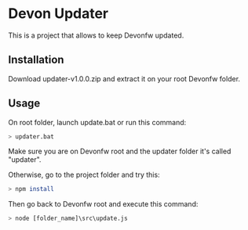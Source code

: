 # Devon Updater

This is a project that allows to keep Devonfw updated. 


## Installation

Download updater-v1.0.0.zip and extract it on your root Devonfw folder.

## Usage

On root folder, launch update.bat or run this command:

```bash
> updater.bat
```

Make sure you are on Devonfw root and the updater folder it's called "updater". 

Otherwise, go to the project folder and try this:

```bash
> npm install
```
Then go back to Devonfw root and execute this command:

```bash
> node [folder_name]\src\update.js
```
